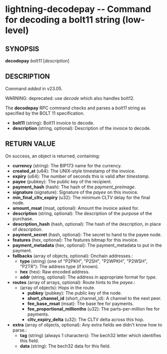 lightning-decodepay -- Command for decoding a bolt11 string (low-level)
=======================================================================

SYNOPSIS
--------

**decodepay** *bolt11* [*description*] 

DESCRIPTION
-----------

Command *added* in v23.05.

WARNING: deprecated: use *decode* which also handles bolt12.

The **decodepay** RPC command checks and parses a *bolt11* string as specified by the BOLT 11 specification.

- **bolt11** (string): Bolt11 invoice to decode.
- **description** (string, optional): Description of the invoice to decode.

RETURN VALUE
------------

On success, an object is returned, containing:

- **currency** (string): The BIP173 name for the currency.
- **created\_at** (u64): The UNIX-style timestamp of the invoice.
- **expiry** (u64): The number of seconds this is valid after *timestamp*.
- **payee** (pubkey): The public key of the recipient.
- **payment\_hash** (hash): The hash of the *payment\_preimage*.
- **signature** (signature): Signature of the *payee* on this invoice.
- **min\_final\_cltv\_expiry** (u32): The minimum CLTV delay for the final node.
- **amount\_msat** (msat, optional): Amount the invoice asked for.
- **description** (string, optional): The description of the purpose of the purchase.
- **description\_hash** (hash, optional): The hash of the description, in place of *description*.
- **payment\_secret** (hash, optional): The secret to hand to the payee node.
- **features** (hex, optional): The features bitmap for this invoice.
- **payment\_metadata** (hex, optional): The payment\_metadata to put in the payment.
- **fallbacks** (array of objects, optional): Onchain addresses.:
  - **type** (string) (one of "P2PKH", "P2SH", "P2WPKH", "P2WSH", "P2TR"): The address type (if known).
  - **hex** (hex): Raw encoded address.
  - **addr** (string, optional): The address in appropriate format for *type*.
- **routes** (array of arrays, optional): Route hints to the *payee*.:
  - (array of objects): Hops in the route.
    - **pubkey** (pubkey): The public key of the node.
    - **short\_channel\_id** (short\_channel\_id): A channel to the next peer.
    - **fee\_base\_msat** (msat): The base fee for payments.
    - **fee\_proportional\_millionths** (u32): The parts-per-million fee for payments.
    - **cltv\_expiry\_delta** (u32): The CLTV delta across this hop.
- **extra** (array of objects, optional): Any extra fields we didn't know how to parse.:
  - **tag** (string) (always 1 characters): The bech32 letter which identifies this field.
  - **data** (string): The bech32 data for this field.
